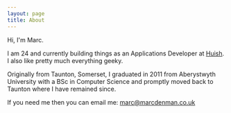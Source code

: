 ```yaml
---
layout: page
title: About
---
```


Hi, I'm Marc.

I am 24 and currently building things as an Applications Developer at [Huish](http://huish.ac.uk). I also like pretty much everything geeky.

Originally from Taunton, Somerset, I graduated in 2011 from Aberystwyth University with a BSc in Computer Science and promptly moved back to Taunton where I have remained since. 

If you need me then you can email me: marc@marcdenman.co.uk